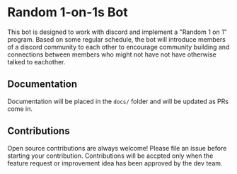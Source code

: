 # Random 1-on-1s Bot

This bot is designed to work with discord and implement a "Random 1 on 1" program. Based on some regular schedule, the bot will introduce members of 
a discord community to each other to encourage community building and connections between members who might not have not have otherwise talked to 
eachother. 

## Documentation

Documentation will be placed in the `docs/` folder and will be updated as PRs come in. 

## Contributions

Open source contributions are always welcome! Please file an issue before starting your contribution. Contributions will be accpted only when the 
feature request or improvement idea has been approved by the dev team. 
